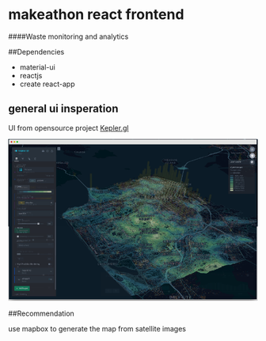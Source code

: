 # makeathon react frontend

####Waste monitoring and analytics 

##Dependencies
- material-ui
- reactjs
- create react-app

## general ui insperation


UI from opensource project [Kepler.gl](https://kepler.gl/)

![Kepler](/kepler.png)

##Recommendation

use mapbox to generate the map from satellite images
